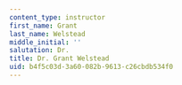 ```yaml
---
content_type: instructor
first_name: Grant
last_name: Welstead
middle_initial: ''
salutation: Dr.
title: Dr. Grant Welstead
uid: b4f5c03d-3a60-082b-9613-c26cbdb534f0
---
```

